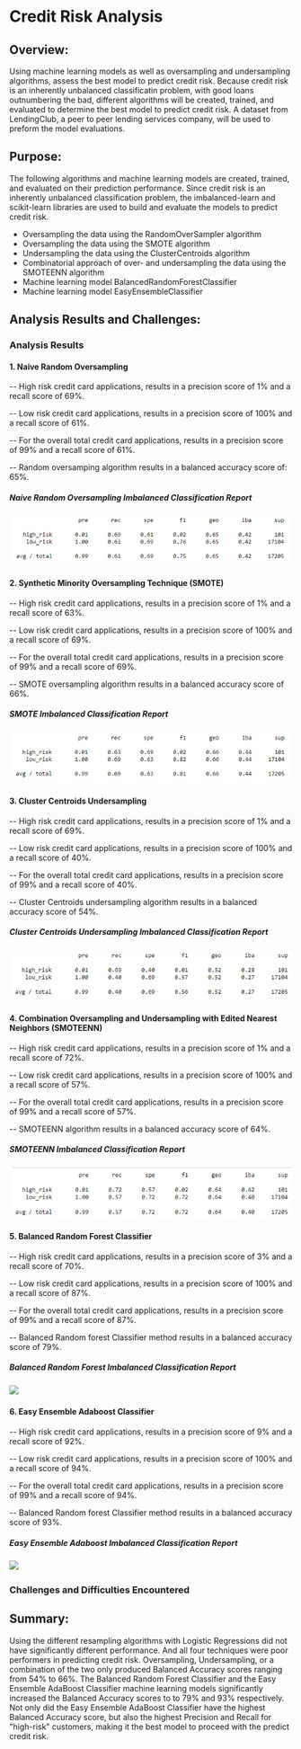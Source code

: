 # Credit Risk Analysis

## Overview:

Using machine learning models as well as oversampling and undersampling algorithms, assess the best model to predict credit risk. Because credit risk is an inherently unbalanced classificatin problem, with good loans outnumbering the bad, different algorithms will be created, trained, and evaluated to determine the best model to predict credit risk.  A dataset from LendingClub, a peer to peer lending services company, will be used to preform the model evaluations.

## Purpose:

The following algorithms and machine learning models are created, trained, and evaluated on their prediction performance.
Since credit risk is an inherently unbalanced classification problem, the imbalanced-learn and scikit-learn libraries are used to build and evaluate the models to predict credit risk.

* Oversampling the data using the RandomOverSampler algorithm
* Oversampling the data using the SMOTE algorithm
* Undersampling the data using the ClusterCentroids algorithm
* Combinatorial approach of over- and undersampling the data using the SMOTEENN algorithm
* Machine learning model BalancedRandomForestClassifier
* Machine learning model EasyEnsembleClassifier


## Analysis Results and Challenges:

### Analysis Results

#### 1. Naive Random Oversampling

-- High risk credit card applications, results in a precision score of 1% and a recall score of 69%.

-- Low risk credit card applications, results in a precision score of 100% and a recall score of 61%.

-- For the overall total credit card applications, results in a precision score of 99% and a recall score of 61%.

-- Random oversamping algorithm results in a balanced accuracy score of: 65%.

##### Naive Random Oversampling Imbalanced Classification Report
![](images/random_oversampling.png)


#### 2. Synthetic Minority Oversampling Technique (SMOTE)

-- High risk credit card applications, results in a precision score of 1% and a recall score of 63%.

-- Low risk credit card applications, results in a precision score of 100% and a recall score of 69%.

-- For the overall total credit card applications, results in a precision score of 99% and a recall score of 69%.

-- SMOTE oversampling algorithm results in a balanced accuracy score of 66%.

##### SMOTE Imbalanced Classification Report
![](images/SMOTE.png)


#### 3. Cluster Centroids Undersampling

-- High risk credit card applications, results in a precision score of 1% and a recall score of 69%.

-- Low risk credit card applications, results in a precision score of 100% and a recall score of 40%.

-- For the overall total credit card applications, results in a precision score of 99% and a recall score of 40%.

-- Cluster Centroids undersampling algorithm results in a balanced accuracy score of 54%.

##### Cluster Centroids Undersampling Imbalanced Classification Report
![](images/undersampling.png)


#### 4. Combination Oversampling and Undersampling with Edited Nearest Neighbors (SMOTEENN)

-- High risk credit card applications, results in a precision score of 1% and a recall score of 72%.

-- Low risk credit card applications, results in a precision score of 100% and a recall score of 57%.

-- For the overall total credit card applications, results in a precision score of 99% and a recall score of 57%.

-- SMOTEENN algorithm results in a balanced accuracy score of 64%.

##### SMOTEENN Imbalanced Classification Report
![](images/SMOTEENN.png)


#### 5. Balanced Random Forest Classifier

-- High risk credit card applications, results in a precision score of 3% and a recall score of 70%.

-- Low risk credit card applications, results in a precision score of 100% and a recall score of 87%.

-- For the overall total credit card applications, results in a precision score of 99% and a recall score of 87%.

-- Balanced Random forest Classifier method results in a balanced accuracy score of 79%.

##### Balanced Random Forest Imbalanced Classification Report
![](images/balanced_random_forest_classifer.png)


#### 6. Easy Ensemble Adaboost Classifier

-- High risk credit card applications, results in a precision score of 9% and a recall score of 92%.

-- Low risk credit card applications, results in a precision score of 100% and a recall score of 94%.

-- For the overall total credit card applications, results in a precision score of 99% and a recall score of 94%.

-- Balanced Random forest Classifier method results in a balanced accuracy score of 93%.

##### Easy Ensemble Adaboost Imbalanced Classification Report
![](images/easy_ensemble_adaboost_classifer.png)


### Challenges and Difficulties Encountered


## Summary:

Using the different resampling algorithms with Logistic Regressions did not have significantly different performance. And all four techniques were poor performers in predicting credit risk.  Oversampling, Undersampling, or a combination of the two only produced Balanced Accuracy scores ranging from 54% to 66%. The Balanced Random Forest Classifier and the Easy Ensemble AdaBoost Classifier machine learning models significantly increased the Balanced Accuracy scores to to 79% and 93% respectively. Not only did the Easy Ensemble AdaBoost Classifier have the highest Balanced Accuracy score, but also the highest Precision and Recall for "high-risk" customers, making it the best model to proceed with the predict credit risk.
